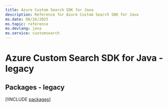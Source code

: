 ```yaml
---
title: Azure Custom Search SDK for Java
description: Reference for Azure Custom Search SDK for Java
ms.date: 08/26/2025
ms.topic: reference
ms.devlang: java
ms.service: customsearch
---
```

# Azure Custom Search SDK for Java - legacy
## Packages - legacy
[!INCLUDE [packages](custom-search-index.md)]